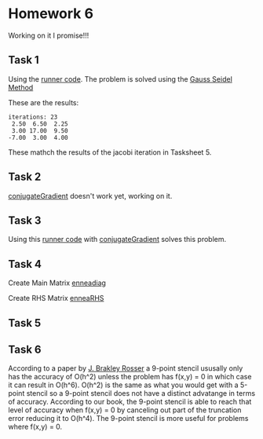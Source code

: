 # Homework 6

Working on it I promise!!!

## Task 1

Using the [runner code](https://github.com/clarissalabrum/math5620/blob/master/homework/hw6/Task1.java). The problem is solved using the 
[Gauss Seidel Method](https://github.com/clarissalabrum/math5620/blob/master/homework/hw6/gaussSeidel.md)

These are the results:

    iterations: 23
     2.50  6.50  2.25
     3.00 17.00  9.50
    -7.00  3.00  4.00
    
These mathch the results of the jacobi iteration in Tasksheet 5.

## Task 2

[conjugateGradient]() doesn't work yet, working on it.

## Task 3

Using this [runner code](https://github.com/clarissalabrum/math5620/blob/master/homework/hw6/Task3.java) with [conjugateGradient]()
solves this problem.

## Task 4

Create Main Matrix [enneadiag](https://github.com/clarissalabrum/math5620/blob/master/homework/hw6/enneadiag.md)

Create RHS Matrix [enneaRHS](https://github.com/clarissalabrum/math5620/blob/master/homework/hw6/enneaRHS.md)

## Task 5

## Task 6

According to a paper by [J. Brakley Rosser](https://pdf.sciencedirectassets.com/271503/1-s2.0-S0898122199X00010/1-s2.0-0898122175900358/main.pdf?X-Amz-Security-Token=IQoJb3JpZ2luX2VjEOn%2F%2F%2F%2F%2F%2F%2F%2F%2F%2FwEaCXVzLWVhc3QtMSJIMEYCIQDjcgywo6ciGFzNxX1ZvR9jVCjWii2Vl996llDG5yjkHAIhAObj8N5C5Qf2hms2t890ix92wZ3b3dWq4b%2BV6oF9x1F7Kr0DCPL%2F%2F%2F%2F%2F%2F%2F%2F%2F%2FwEQAxoMMDU5MDAzNTQ2ODY1IgxIcSyHQlSDHtQWRasqkQPcSt2nDYHCmLQSYvPwBoHCask8w3mFSntzET%2BPhKcUgA2Bc9bgmmxyJIPjIvv1Pwz0inmcULzN2wGj4fUa4Oog1%2F4Auw6fgAxHKL45w%2FeHhQcDNtF%2Bf1Hdd6GUVZXreO9wK8Dwg%2FW5b0h1NENkGUyt3XhTznK0RuKTM6yNbI0EWn%2FzAk7aBegEWZa2jYcQ4O3AJDXZKQIUqs12lKb0q9H3F4bhfvtwiDSO2ZbNcJfQVWvZkLv8%2FiZ31p9AEQqXqDNytp8Nq0HdA9VErkg%2FWnHYIq7sfWNpwTWoFDScq1X1fwUZnabet41UXhXxz8Ab6Yc09QE8JO8MIHH4a8dRf9JUJyvJMi7DgnGmiRy502ZYNv7gO%2BhRW%2BIoS1L3jcCOhvAjQQCbIHPSMpm9%2FuxlL4tLhJNdeLib7mcUfb2sIemXUwzzN3oiO6wgkcPvzUbWN0cTtjdO%2BJWuQUU%2BTptv%2BkL3X8WF93hK6Rfcc6X%2BijUYeW3QMusvgnUSCbji%2FN86iFr2NEeIdM8sIQZgj6Utjk0PSDCHqb30BTrqAYxG%2B47ndb7kG4UIndTqVB4TRBurtTthH95%2BrNGbGMfQv9rSEP0SpuhPxrvo%2FpiE6hCEGDC5IPAvo%2BbP7tReUCy7TNp0lhVlxn%2BPyZ8kBRpYot8uJd2GxqtBH2%2BqxXQsG%2BrqJKlsy9NbfyGpwJBWinV52IR%2BDnX64VH4mkBazSFCOaF3FrWZHdEgpaRdVjvPiKjV%2FiM8gzFuAuHKJ95TlV%2BCClCL7eb2TX5NsUCAQlV%2F0Bn1S%2FMJnvbb14DlhHbe3U0Hk6dIZkVZ1v%2BPV9iiPQsk7rZJdYgLvMzjRbzHPBBPFyw8HyU2xBVAvQ%3D%3D&X-Amz-Algorithm=AWS4-HMAC-SHA256&X-Amz-Date=20200409T174822Z&X-Amz-SignedHeaders=host&X-Amz-Expires=300&X-Amz-Credential=ASIAQ3PHCVTYTF7K7SQR%2F20200409%2Fus-east-1%2Fs3%2Faws4_request&X-Amz-Signature=affc32b4dfc52ff5ca4024951b71ca0e8bd6af9a495dfe1027984b8b44883939&hash=52e39cd06295811bd6aa5ca9cbc755b3f1667479b84aa709c69475be45dc7115&host=68042c943591013ac2b2430a89b270f6af2c76d8dfd086a07176afe7c76c2c61&pii=0898122175900358&tid=spdf-22b35d01-deb8-4b84-89b6-e9ae956774d8&sid=5bb27fbd5885f3437c4b4716e263b9af0da0gxrqa&type=client) a 9-point stencil ususally only has the accuracy of O(h^2) unless the problem has f(x,y) = 0 in which case it can result in O(h^6). O(h^2) is the same as what you would get with a 5-point stencil so a 9-point stencil does not have a distinct advatange in terms of accuracy. According to our book, the 9-point stencil is able to reach that level of accuracy when f(x,y) = 0 by canceling out part of the truncation error reducing it to O(h^4). The 9-point stencil is more useful for problems where f(x,y) = 0.
